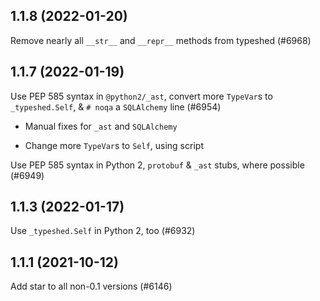 ## 1.1.8 (2022-01-20)

Remove nearly all `__str__` and `__repr__` methods from typeshed (#6968)

## 1.1.7 (2022-01-19)

Use PEP 585 syntax in `@python2/_ast`, convert more `TypeVar`s to `_typeshed.Self`, & `# noqa` a `SQLAlchemy` line (#6954)

* Manual fixes for `_ast` and `SQLAlchemy`

* Change more `TypeVar`s to `Self`, using script

Use PEP 585 syntax in Python 2, `protobuf` & `_ast` stubs, where possible (#6949)

## 1.1.3 (2022-01-17)

Use `_typeshed.Self` in Python 2, too (#6932)

## 1.1.1 (2021-10-12)

Add star to all non-0.1 versions (#6146)

